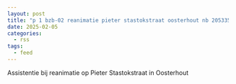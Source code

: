 ```yaml
---
layout: post
title: "p 1 bzb-02 reanimatie pieter stastokstraat oosterhout nb 205335"
date: 2025-02-05
categories: 
  - rss
tags: 
  - feed
---
```


Assistentie bij reanimatie op Pieter Stastokstraat in Oosterhout
